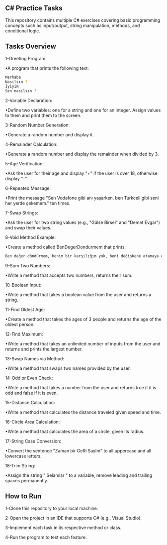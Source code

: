 C# Practice Tasks
----------------
This repository contains multiple C# exercises covering basic programming concepts such as input/output, string manipulation, methods, and conditional logic.

Tasks Overview
----------------
1-Greeting Program:

   •A program that prints the following text:
```bash
Merhaba
Nasılsın ?
İyiyim
Sen nasılsın ?
```

2-Variable Declaration:

   •Define two variables: one for a string and one for an integer. Assign values to them and print them to the screen.

3-Random Number Generation:

   •Generate a random number and display it.

4-Remainder Calculation:

   •Generate a random number and display the remainder when divided by 3.

5-Age Verification:

   •Ask the user for their age and display "+" if the user is over 18, otherwise display "-".

6-Repeated Message:

   •Print the message "Sen Vodafone gibi anı yaşarken, ben Turkcell gibi seni her yerde çekemem." ten times.

7-Swap Strings:

   •Ask the user for two string values (e.g., "Gülse Birsel" and "Demet Evgar") and swap their values.

8-Void Method Example:

   •Create a method called BenDegerDondurmem that prints:
```bash
Ben değer döndürmem, benim bir karşılığım yok, beni değişkene atamaya çalışma.
```

9-Sum Two Numbers:

   •Write a method that accepts two numbers, returns their sum.

10-Boolean Input:

   •Write a method that takes a boolean value from the user and returns a string.

11-Find Oldest Age:

   •Create a method that takes the ages of 3 people and returns the age of the oldest person.

12-Find Maximum:

   •Write a method that takes an unlimited number of inputs from the user and returns and prints the largest number.

13-Swap Names via Method:

   •Write a method that swaps two names provided by the user.

14-Odd or Even Check:

   •Write a method that takes a number from the user and returns true if it is odd and false if it is even.

15-Distance Calculation:

   •Write a method that calculates the distance traveled given speed and time.

16-Circle Area Calculation:

   •Write a method that calculates the area of a circle, given its radius.

17-String Case Conversion:

   •Convert the sentence "Zaman bir GeRi SayIm" to all uppercase and all lowercase letters.

18-Trim String:

   •Assign the string " Selamlar " to a variable, remove leading and trailing spaces permanently.

How to Run
----------------
1-Clone this repository to your local machine.

2-Open the project in an IDE that supports C# (e.g., Visual Studio).

3-Implement each task in its respective method or class.

4-Run the program to test each feature.
